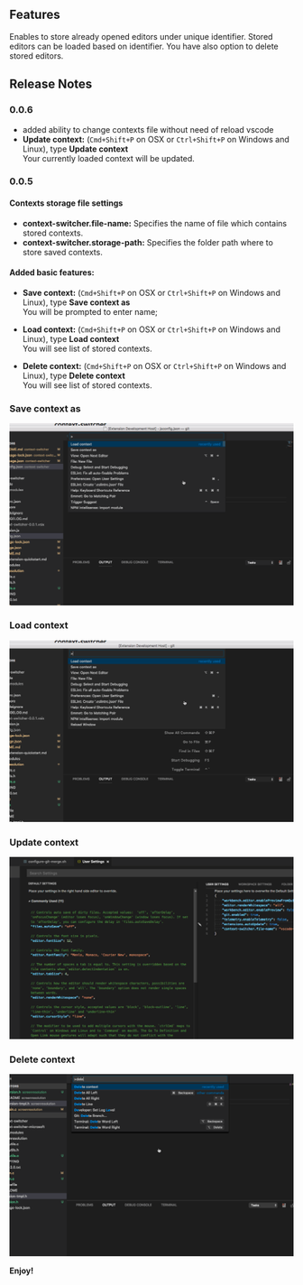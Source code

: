 ## Features

Enables to store already opened editors under unique identifier. Stored editors can be loaded based on identifier. You have also option to delete stored editors.

## Release Notes

### 0.0.6
   * added ability to change contexts file without need of reload vscode
   * <strong>Update context:</strong> (`Cmd+Shift+P` on OSX or `Ctrl+Shift+P` on Windows and Linux), type <strong>Update context</strong><br>Your currently loaded context will be updated.

### 0.0.5

#### Contexts storage file settings
   *  <strong>context-switcher.file-name:</strong> Specifies the name of file which contains stored contexts.
   *  <strong>context-switcher.storage-path:</strong> Specifies the folder path where to store saved contexts.

#### Added basic features:
   * <strong>Save context:</strong> (`Cmd+Shift+P` on OSX or `Ctrl+Shift+P` on Windows and Linux), type <strong>Save context as</strong><br>You will be prompted to enter name;

   * <strong>Load context:</strong> (`Cmd+Shift+P` on OSX or `Ctrl+Shift+P` on Windows and Linux), type <strong>Load context</strong><br>You will see list of stored contexts.
   
   * <strong>Delete context:</strong> (`Cmd+Shift+P` on OSX or `Ctrl+Shift+P` on Windows and Linux), type <strong>Delete context</strong><br>You will see list of stored contexts.

### Save context as
![Save context as](images/saveAs.gif)

### Load context
![Load context](images/load.gif)

### Update context
![Update context](images/update.gif)

### Delete context
![Delete context](images/delete.gif)

**Enjoy!**
